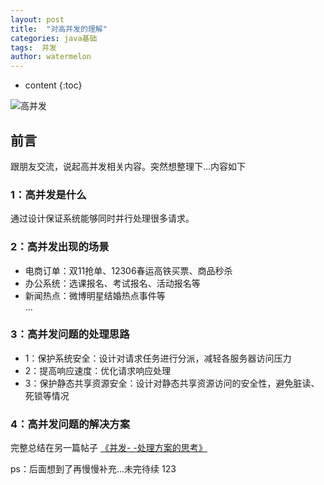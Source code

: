 ```yaml
---
layout: post
title:  "对高并发的理解"
categories: java基础
tags:  并发
author: watermelon
---
```

* content
{:toc}

![高并发](https://images.gitee.com/uploads/images/2019/0108/190202_93d4a518_1210188.jpeg)
## 前言
跟朋友交流，说起高并发相关内容。突然想整理下...内容如下






### 1：高并发是什么
通过设计保证系统能够同时并行处理很多请求。

### 2：高并发出现的场景
 * 电商订单：双11抢单、12306春运高铁买票、商品秒杀
 * 办公系统：选课报名、考试报名、活动报名等
 * 新闻热点：微博明星结婚热点事件等  
 ...


### 3：高并发问题的处理思路
* 1：保护系统安全：设计对请求任务进行分派，减轻各服务器访问压力
* 2：提高响应速度：优化请求响应处理
* 3：保护静态共享资源安全：设计对静态共享资源访问的安全性，避免脏读、死锁等情况

### 4：高并发问题的解决方案
完整总结在另一篇帖子  [《并发- -处理方案的思考》](https://bookmanxy.github.io/2018/12/21/%E5%B9%B6%E5%8F%91-%E5%A4%84%E7%90%86%E6%96%B9%E6%A1%88%E6%80%9D%E8%80%83/)  

  
ps：后面想到了再慢慢补充...未完待续
123


